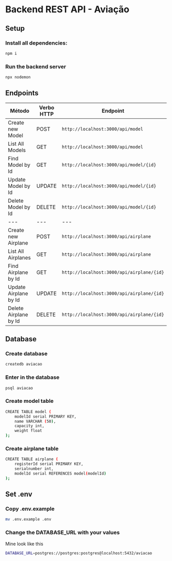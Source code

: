 # Backend REST API - Aviação

## Setup

### Install all dependencies:

```bash
npm i
```

### Run the backend server

```bash
npx nodemon
```

## Endpoints

| Método | Verbo HTTP | Endpoint |
|---|---|---|
| Create new Model | POST | `http://localhost:3000/api/model` |
| List All Models | GET | `http://localhost:3000/api/model` |
| Find Model by Id | GET | `http://localhost:3000/api/model/{id}`|
| Update Model by Id | UPDATE | `http://localhost:3000/api/model/{id}`|
| Delete Model by Id | DELETE | `http://localhost:3000/api/model/{id}`|
|---|---|---|
| Create new Airplane | POST | `http://localhost:3000/api/airplane` |
| List All Airplanes | GET | `http://localhost:3000/api/airplane` |
| Find Airplane by Id | GET | `http://localhost:3000/api/airplane/{id}`|
| Update Airplane by Id | UPDATE | `http://localhost:3000/api/airplane/{id}`|
| Delete Airplane by Id | DELETE | `http://localhost:3000/api/airplane/{id}`|

## Database

### Create database

```bash
createdb aviacao
```

### Enter in the database

```bash
psql aviacao
```

### Create model table

```bash
CREATE TABLE model (
    modelId serial PRIMARY KEY,
    name VARCHAR (50),
    capacity int,
    weight float
);
```

### Create airplane table

```bash
CREATE TABLE airplane (
    registerId serial PRIMARY KEY,
    serialnumber int,
    modelId serial REFERENCES model(modelId)
);
```
## Set .env

### Copy .env.example

```bash
mv .env.example .env
```

### Change the DATABASE_URL with your values

Mine look like this

```bash
DATABASE_URL=postgres://postgres:postgres@localhost:5432/aviacao

```
